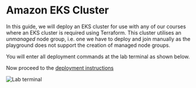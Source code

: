 # Amazon EKS Cluster
In this guide, we will deploy an EKS cluster for use with any of our courses where an EKS cluster is required using Terraform. This cluster utilises an *unmanaged* node group, i.e. one we have to deploy and join manually as the playground does not support the creation of managed node groups.

You will enter all deployment commands at the lab terminal as shown below.

Now proceed to the [deployment instructions](./deploy.md)

![Lab terminal](../images/lab-terminal.png)
